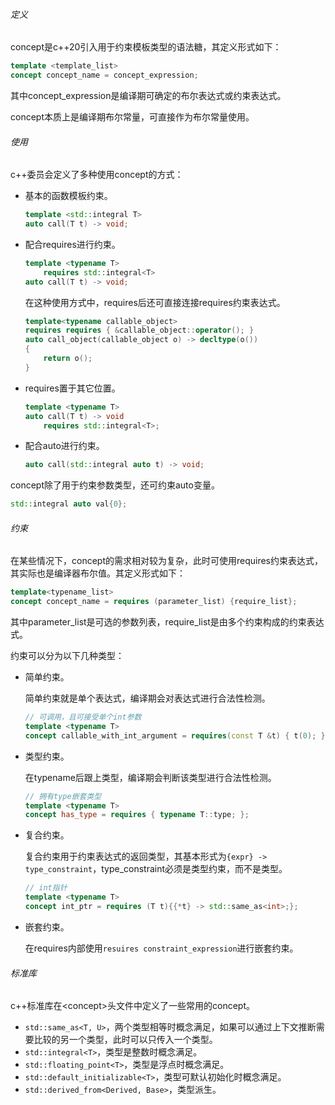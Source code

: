###### 定义

concept是c++20引入用于约束模板类型的语法糖，其定义形式如下：

```cpp
template <template_list>
concept concept_name = concept_expression;
```

其中concept_expression是编译期可确定的布尔表达式或约束表达式。

concept本质上是编译期布尔常量，可直接作为布尔常量使用。

###### 使用

c++委员会定义了多种使用concept的方式：

* 基本的函数模板约束。

  ```cpp
  template <std::integral T> 
  auto call(T t) -> void;
  ```

* 配合requires进行约束。

  ```cpp
  template <typename T>
      requires std::integral<T>
  auto call(T t) -> void;
  ```

  在这种使用方式中，requires后还可直接连接requires约束表达式。

  ```cpp
  template<typename callable_object>
  requires requires { &callable_object::operator(); }
  auto call_object(callable_object o) -> decltype(o())
  {
      return o();
  }
  ```

* requires置于其它位置。

  ```cpp
  template <typename T>
  auto call(T t) -> void
      requires std::integral<T>;
  ```

* 配合auto进行约束。

  ```cpp
  auto call(std::integral auto t) -> void;
  ```

concept除了用于约束参数类型，还可约束auto变量。

```cpp
std::integral auto val{0};
```

###### 约束

在某些情况下，concept的需求相对较为复杂，此时可使用requires约束表达式，其实际也是编译器布尔值。其定义形式如下：

```cpp
template<typename_list>
concept concept_name = requires (parameter_list) {require_list};
```

其中parameter_list是可选的参数列表，require_list是由多个约束构成的约束表达式。

约束可以分为以下几种类型：

* 简单约束。

  简单约束就是单个表达式，编译期会对表达式进行合法性检测。

  ```cpp
  // 可调用，且可接受单个int参数
  template <typename T>
  concept callable_with_int_argument = requires(const T &t) { t(0); };
  ```

* 类型约束。

  在typename后跟上类型，编译期会判断该类型进行合法性检测。

  ```cpp
  // 拥有type嵌套类型
  template <typename T>
  concept has_type = requires { typename T::type; };
  ```

* 复合约束。

  复合约束用于约束表达式的返回类型，其基本形式为`{expr} -> type_constraint`，type_constraint必须是类型约束，而不是类型。

  ```cpp
  // int指针
  template <typename T>
  concept int_ptr = requires (T t){{*t} -> std::same_as<int>;};
  ```

* 嵌套约束。

  在requires内部使用`resuires constraint_expression`进行嵌套约束。

###### 标准库

c++标准库在\<concept\>头文件中定义了一些常用的concept。

* `std::same_as<T, U>`，两个类型相等时概念满足，如果可以通过上下文推断需要比较的另一个类型，此时可以只传入一个类型。
* `std::integral<T>`，类型是整数时概念满足。
* `std::floating_point<T>`，类型是浮点时概念满足。
* `std::default_initializable<T>`，类型可默认初始化时概念满足。
* `std::derived_from<Derived, Base>`，类型派生。

